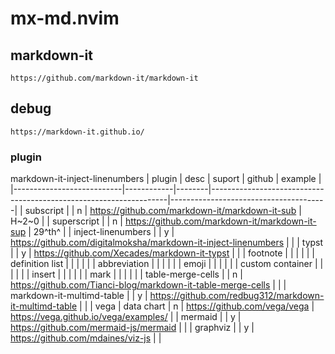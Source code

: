 # mx-md.nvim

## markdown-it

```
https://github.com/markdown-it/markdown-it
```

## debug

```
https://markdown-it.github.io/
```

### plugin

markdown-it-inject-linenumbers
| plugin                    | desc       | suport | github                                                            | example                               |
|---------------------------|------------|--------|-------------------------------------------------------------------|---------------------------------------|
| subscript                 |            | n      | <https://github.com/markdown-it/markdown-it-sub>                  | H~2~0                                 |
| superscript               |            | n      | <https://github.com/markdown-it/markdown-it-sup>                  | 29^th^                                |
| inject-linenumbers        |            | y      | <https://github.com/digitalmoksha/markdown-it-inject-linenumbers> |                                       |
| typst                     |            | y      | <https://github.com/Xecades/markdown-it-typst>                    |                                       |
| footnote                  |            |        |                                                                   |                                       |
| definition list           |            |        |                                                                   |                                       |
| abbreviation              |            |        |                                                                   |                                       |
| emoji                     |            |        |                                                                   |                                       |
| custom container          |            |        |                                                                   |                                       |
| insert                    |            |        |                                                                   |                                       |
| mark                      |            |        |                                                                   |                                       |
| table-merge-cells         |            | n      | <https://github.com/Tianci-blog/markdown-it-table-merge-cells>    |                                       |
| markdown-it-multimd-table |            | y      | <https://github.com/redbug312/markdown-it-multimd-table>          |                                       |
| vega                      | data chart | n      | https://github.com/vega/vega                                      | https://vega.github.io/vega/examples/ |
| mermaid                   |            | y      | https://github.com/mermaid-js/mermaid                             |                                       |
| graphviz                  |            | y      | https://github.com/mdaines/viz-js                                 |                                       |
